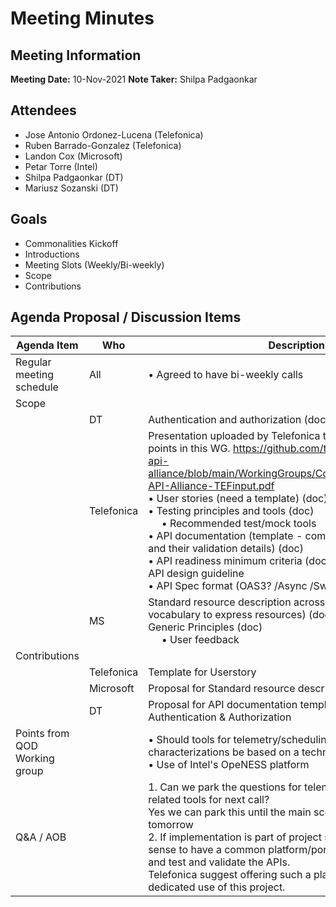 # Meeting Minutes
## Meeting Information
**Meeting Date:** 10-Nov-2021 
**Note Taker:** Shilpa Padgaonkar  

## Attendees
- Jose Antonio Ordonez-Lucena (Telefonica)
- Ruben Barrado-Gonzalez (Telefonica)
- Landon Cox (Microsoft)
- Petar Torre (Intel)
- Shilpa Padgaonkar (DT)
- Mariusz Sozanski (DT)

## Goals
- Commonalities Kickoff
- Introductions
- Meeting Slots (Weekly/Bi-weekly)
- Scope
- Contributions

## Agenda Proposal / Discussion Items

Agenda Item | Who | Description
---- | ---- | ----
Regular meeting schedule | All |•  Agreed to have bi-weekly calls
Scope |  &nbsp; |&nbsp; 
|  &nbsp; | DT | Authentication and authorization (doc)
&nbsp; | Telefonica | Presentation uploaded by Telefonica to address in additional points in this WG. https://github.com/telekom/telco-global-api-alliance/blob/main/WorkingGroups/Commonalities/Guidelines-API-Alliance-TEFinput.pdf <br/>•  User stories (need a template) (doc) <br/>•  Testing principles and tools (doc) <br/> &nbsp;&nbsp;&nbsp;&nbsp; •  Recommended test/mock tools <br/>•  API documentation (template - complete spec, test cases and their validation details) (doc) <br/>•  API readiness minimum criteria (doc) <br/> API design guideline <br/>•  API Spec format (OAS3? /Async /Swagger2 for TMF?)
&nbsp; | MS |	Standard resource description across APIs (standard format, vocabulary to express resources) (doc) <br/> Generic Principles (doc) <br/> &nbsp;&nbsp;&nbsp;&nbsp; •  User feedback 
Contributions|  &nbsp; |&nbsp; 
  &nbsp; | Telefonica	| Template for Userstory
&nbsp; |Microsoft	| Proposal for Standard resource description
&nbsp; | DT	| Proposal for API documentation template <br/> Authentication & Authorization 
Points from QOD Working group | &nbsp; |  • Should tools for telemetry/scheduling/performance characterizations be based on a technology like Kubernetes? <br/> • Use of Intel's OpeNESS platform
Q&A / AOB	| &nbsp; | 1. Can we park the questions for telemerty & technology related tools for next call? <br/> Yes we can park this until the main scope decision made tomorrow <br/>2. If implementation is part of project scope, would it make sense to have a common platform/portal to publish/discover and test and validate the APIs.<br/> Telefonica suggest offering such a platform instance for the dedicated use of this project.
